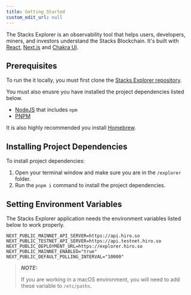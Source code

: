 ```yaml
---
title: Getting Started
custom_edit_url: null
---
```


The Stacks Explorer is an observability tool that helps users, developers, miners, and investors understand the Stacks Blockchain. It's built with [React](https://reactjs.org/), [Next.js](https://nextjs.org/) and [Chakra UI](https://chakra-ui.com/).

## Prerequisites

To run the it locally, you must first clone the [Stacks Explorer repository](https://github.com/hirosystems/explorer).

You must also enusre you have installed the project dependencies listed below.

- [NodeJS](https://nodejs.dev/en/) that includes `npm`
- [PNPM](https://pnpm.io/installation/)

It is also highly recommended you install [Homebrew](https://brew.sh/).

## Installing Project Dependencies

To install project dependencies:

1. Open your terminal window and make sure you are in the `/explorer` folder.
2. Run the `pnpm i` command to install the project dependencies.

## Setting Environment Variables

The Stacks Explorer application needs the environment variables listed below to work properly.

```
NEXT_PUBLIC_MAINNET_API_SERVER=https://api.hiro.so
NEXT_PUBLIC_TESTNET_API_SERVER=https://api.testnet.hiro.so
NEXT_PUBLIC_DEPLOYMENT_URL=https://explorer.hiro.so
NEXT_PUBLIC_MAINNET_ENABLED="true"
NEXT_PUBLIC_DEFAULT_POLLING_INTERVAL="10000"
```

> **_NOTE:_**
>
> If you are working in a macOS environment, you will need to add these variable to `/etc/paths`.
